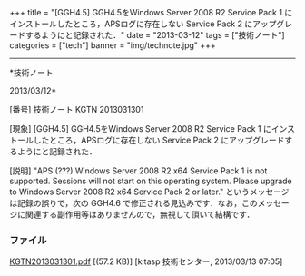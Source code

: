 ﻿+++
title = "[GGH4.5] GGH4.5をWindows Server 2008 R2 Service Pack 1 にインストールしたところ，APSログに存在しない Service Pack 2 にアップグレードするようにと記録された．"
date = "2013-03-12"
tags = ["技術ノート"]
categories = ["tech"]
banner = "img/technote.jpg"
+++

-----------------------------------------------------------------------------------------------------------------------------

*技術ノート

2013/03/12*


[番号]
技術ノート KGTN 2013031301

[現象]
[GGH4.5] GGH4.5をWindows Server 2008 R2 Service Pack 1
にインストールしたところ，APSログに存在しない Service Pack 2
にアップグレードするようにと記録された．

[説明]
"APS (???) Windows Server 2008 R2 x64 Service Pack 1 is not supported.
Sessions will not start on this operating system. Please upgrade to
Windows Server 2008 R2 x64 Service Pack 2 or later."
というメッセージは記録の誤りで，次の GGH4.6
で修正される見込みです．なお，このメッセージに関連する副作用等はありませんので，無視して頂いて結構です．


### ファイル

 
 


[KGTN2013031301.pdf](http://techreport.kitasp.net/attachments/download/1276/KGTN2013031301.pdf)
 [(57.2 KB)] [kitasp 技術センター, 2013/03/13
07:05]


 


 


